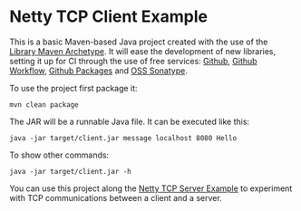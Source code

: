 # Netty TCP Client Example

This is a basic Maven-based Java project created with the use of the [Library Maven Archetype](https://github.com/Bernardo-MG/library-maven-archetype). It will ease the development of new libraries, setting it up for CI through the use of free services: [Github](https://github.com/), [Github Workflow](https://docs.github.com/en/actions/configuring-and-managing-workflows), [Github Packages](https://github.com/features/packages) and [OSS Sonatype](https://oss.sonatype.org/).

To use the project first package it:

```
mvn clean package
```

The JAR will be a runnable Java file. It can be executed like this:

```
java -jar target/client.jar message localhost 8080 Hello
```

To show other commands:

```
java -jar target/client.jar -h
```

You can use this project along the [Netty TCP Server Example](https://github.com/Bernardo-MG/netty-tcp-server-example) to experiment with TCP communications between a client and a server.

